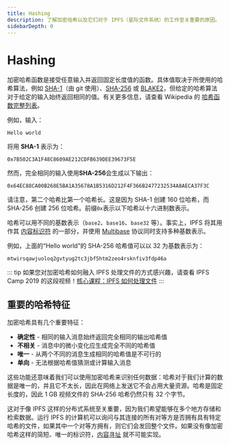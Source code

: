 ```yaml
---
title: Hashing
description: 了解加密哈希以及它们对于 IPFS（星际文件系统）的工作至关重要的原因。
sidebarDepth: 0
---
```


# Hashing

加密哈希函数是接受任意输入并返回固定长度值的函数。具体值取决于所使用的哈希算法，例如 [SHA-1](https://en.wikipedia.org/wiki/SHA-1)（由 git 使用）、[SHA-256](https://en.wikipedia.org/wiki/SHA-2) 或 [BLAKE2](<https://en.wikipedia.org/wiki/BLAKE_(hash_function)#BLAKE2>)，但给定的哈希算法对于给定的输入始终返回相同的值。有关更多信息，请查看 Wikipedia 的 [哈希函数完整列表](https://en.wikipedia.org/wiki/List_of_hash_functions)。

例如，输入：

```
Hello world
```

将用 **SHA-1** 表示为：

```
0x7B502C3A1F48C8609AE212CDFB639DEE39673F5E
```

然而，完全相同的输入使用**SHA-256**会生成以下输出：

```
0x64EC88CA00B268E5BA1A35678A1B5316D212F4F366B2477232534A8AECA37F3C
```

请注意，第二个哈希比第一个哈希长。这是因为 SHA-1 创建 160 位哈希，而 SHA-256 创建 256 位哈希。前缀`0x`表示以下哈希以十六进制数表示。

哈希可以用不同的基数表示（`base2`、`base16`、`base32` 等）。事实上，IPFS 将其用作其 [内容标识符](content-addressing.md) 的一部分，并使用 [Multibase](https://github.com/multiformats/multibase) 协议同时支持多种基数表示。

例如，上面的“Hello world”的 SHA-256 哈希值可以以 32 为基数表示为：

```
mtwirsqawjuoloq2gvtyug2tc3jbf5htm2zeo4rsknfiv3fdp46a
```
::: tip
如果您对加密哈希如何融入 IPFS 处理文件的方式感兴趣，请查看 IPFS Camp 2019 的这段视频！[核心课程：IPFS 如何处理文件](https://www.youtube.com/watch?v=Z5zNPwMDYGg)
:::

## 重要的哈希特征

加密哈希具有几个重要特征：

- **确定性** - 相同的输入消息始终返回完全相同的输出哈希值
- **不相关** - 消息中的微小变化应生成完全不同的哈希值
- **唯一** - 从两个不同的消息生成相同的哈希值是不可行的
- **单向** - 无法根据哈希值猜测或计算输入消息

这些功能还意味着我们可以使用加密哈希来识别任何数据：哈希对于我们计算的数据是唯一的，并且它不太长，因此在网络上发送它不会占用大量资源。哈希是固定长度的，因此 1 GB 视频文件的 SHA-256 哈希仍然只有 32 个字节。

这对于像 IPFS 这样的分布式系统至关重要，因为我们希望能够在多个地方存储和检索数据。运行 IPFS 的计算机可以询问与其连接的所有对等方是否拥有具有特定哈希的文件，如果其中一个对等方拥有，则它们会发回整个文件。如果没有像加密哈希这样的简短、唯一的标识符，[内容寻址](content-addressing.md) 就不可能实现。
